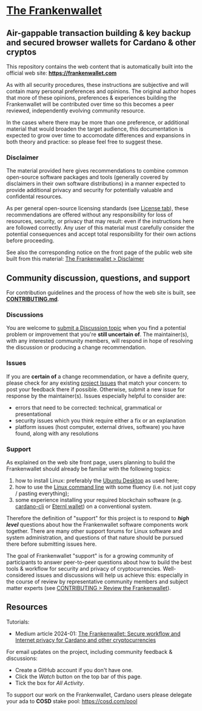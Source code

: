 # [The Frankenwallet](https://frankenwallet.com)

## Air-gappable transaction building & key backup and secured browser wallets for Cardano & other cryptos

This repository contains the web content that is automatically built into the official web site: **https://frankenwallet.com**

As with all security procedures, these instructions are subjective and will contain many personal preferences and opinions.  The original author hopes that more of these opinions, preferences & experiences building the Frankenwallet will be contributed over time so this becomes a peer reviewed, independently evolving community resource.

In the cases where there may be more than one preference, or additional material that would broaden the target audience, this documentation is expected to grow over time to accomodate differences and expansions in both theory and practice: so please feel free to suggest these.

### Disclaimer

The material provided here gives recommendations to combine common open-source software packages and tools (generally covered by disclaimers in their own software distributions) in a manner expected to provide additional privacy and security for potentially valuable and confidental resources.

As per general open-source licensing standards (see [License tab](https://github.com/rphair/frankenwallet?tab=License-1-ov-file)), these recommendations are offered without any responsibility for loss of resources, security, or privacy that may result: even if the instructions here are followed correctly.  Any user of this material must carefully consider the potential consequences and accept total responsibility for their own actions before proceeding.

See also the corresponding notice on the front page of the public web site built from this material: [The Frankenwallet > Disclaimer](https://frankenwallet.com/#disclaimer)

## Community discussion, questions, and support
[//]: # (the heading before I renamed it; used in M1 PoA:)
<a id="suggesting-updates-to-the-documentation"></a>
<a id="community"></a>

For contribution guidelines and the process of how the web site is built, see **[CONTRIBUTING.md](CONTRIBUTING.md)**.

### Discussions

You are welcome to [submit a Discussion topic](https://github.com/rphair/frankenwallet/discussions) when you find a potential problem or improvement that you're **still uncertain of**.  The maintainer(s), with any interested community members, will respond in hope of resolving the discussion or producing a change recommendation.

### Issues

If you are **certain of** a change recommendation, or have a definite query, please check for any existing [project Issues](https://github.com/rphair/frankenwallet/issues) that match your concern: to post your feedback there if possible.  Otherwise, submit a new issue for response by the maintainer(s).  Issues especially helpful to consider are:
* errors that need to be corrected: technical, grammatical or presentational
* security issues which you think require either a fix or an explanation
* platform issues (host computer, external drives, software) you have found, along with any resolutions

### Support

As explained on the web site front page, users planning to build the Frankenwallet should already be familiar with the following topics:
1. how to install Linux: preferably the [Ubuntu Desktop](https://ubuntu.com/tutorials/install-ubuntu-desktop#1-overview) as used here;
1. how to use the [Linux command line](https://github.com/jlevy/the-art-of-command-line#readme) with some fluency (i.e. not just copy / pasting everything);
1. some experience installing your required blockchain software (e.g. [cardano-cli](https://github.com/IntersectMBO/cardano-cli) or [Eternl wallet](https://eternl.io)) on a conventional system.

Therefore the definition of "support" for this project is to respond to ***high level*** questions about how the Frankenwallet software components work together.  There are many other support forums for Linux software and system administration, and questions of that nature should be pursued there before submitting issues here.

The goal of Frankenwallet "support" is for a growing community of participants to answer peer-to-peer questions about how to build the best tools & workflow for security and privacy of cryptocurrencies.  Well-considered issues and discussions will help us achieve this: especially in the course of review by representative community members and subject matter experts (see [CONTRIBUTING > Review the Frankenwallet](CONTRIBUTING.md#review)).

## Resources

Tutorials:
* Medium article 2024-01: [The Frankenwallet: Secure workflow and Internet privacy for Cardano and other cryptocurrencies](https://rxphair.medium.com/frankenwallet-secure-private-crypto-workflow-505b841ef23b)

For email updates on the project, including community feedback & discussions:
* Create a GitHub account if you don't have one.
* Click the _Watch_ button on the top bar of this page.
* Tick the box for _All Activity_.

To support our work on the Frankenwallet, Cardano users please delegate your ada to **COSD** stake pool: https://cosd.com/pool


